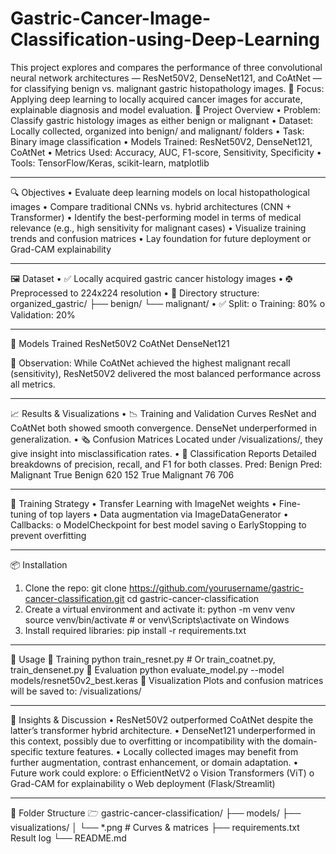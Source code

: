 # Gastric-Cancer-Image-Classification-using-Deep-Learning
This project explores and compares the performance of three convolutional neural network architectures — ResNet50V2, DenseNet121, and CoAtNet — for classifying benign vs. malignant gastric histopathology images.  📌 Focus: Applying deep learning to locally acquired cancer images for accurate, explainable diagnosis and model evaluation.
📂 Project Overview
•	Problem: Classify gastric histology images as either benign or malignant
•	Dataset: Locally collected, organized into benign/ and malignant/ folders
•	Task: Binary image classification
•	Models Trained: ResNet50V2, DenseNet121, CoAtNet
•	Metrics Used: Accuracy, AUC, F1-score, Sensitivity, Specificity
•	Tools: TensorFlow/Keras, scikit-learn, matplotlib
________________________________________
🔍 Objectives
•	Evaluate deep learning models on local histopathological images
•	Compare traditional CNNs vs. hybrid architectures (CNN + Transformer)
•	Identify the best-performing model in terms of medical relevance (e.g., high sensitivity for malignant cases)
•	Visualize training trends and confusion matrices
•	Lay foundation for future deployment or Grad-CAM explainability
________________________________________
🖼️ Dataset
•	✅ Locally acquired gastric cancer histology images
•	🤁 Preprocessed to 224x224 resolution
•	📁 Directory structure:
 	organized_gastric/
  ├── benign/
  └── malignant/
•	✅ Split:
o	Training: 80%
o	Validation: 20%
________________________________________
🧠 Models Trained
ResNet50V2
CoAtNet
DenseNet121

📌 Observation: While CoAtNet achieved the highest malignant recall (sensitivity), ResNet50V2 delivered the most balanced performance across all metrics.
________________________________________
📈 Results & Visualizations
•	📉 Training and Validation Curves
ResNet and CoAtNet both showed smooth convergence. DenseNet underperformed in generalization.
•	🗞 Confusion Matrices Located under /visualizations/, they give insight into misclassification rates.
•	🔬 Classification Reports Detailed breakdowns of precision, recall, and F1 for both classes.
	Pred: Benign	Pred: Malignant
True Benign	620	152
True Malignant	76	706
________________________________________
🧪 Training Strategy
•	Transfer Learning with ImageNet weights
•	Fine-tuning of top layers
•	Data augmentation via ImageDataGenerator
•	Callbacks:
o	ModelCheckpoint for best model saving
o	EarlyStopping to prevent overfitting
________________________________________
📦 Installation
1.	Clone the repo:
git clone https://github.com/yourusername/gastric-cancer-classification.git
cd gastric-cancer-classification
2.	Create a virtual environment and activate it:
python -m venv venv
source venv/bin/activate  # or venv\Scripts\activate on Windows
3.	Install required libraries:
pip install -r requirements.txt
________________________________________
🚀 Usage
🔹 Training
python train_resnet.py  # Or train_coatnet.py, train_densenet.py
🔹 Evaluation
python evaluate_model.py --model models/resnet50v2_best.keras
🔹 Visualization
Plots and confusion matrices will be saved to:
/visualizations/
________________________________________
🧠 Insights & Discussion
•	ResNet50V2 outperformed CoAtNet despite the latter’s transformer hybrid architecture.
•	DenseNet121 underperformed in this context, possibly due to overfitting or incompatibility with the domain-specific texture features.
•	Locally collected images may benefit from further augmentation, contrast enhancement, or domain adaptation.
•	Future work could explore:
o	EfficientNetV2
o	Vision Transformers (ViT)
o	Grad-CAM for explainability
o	Web deployment (Flask/Streamlit)
________________________________________
📁 Folder Structure
🗁 gastric-cancer-classification/
├── models/
├── visualizations/
│   └── *.png                # Curves & matrices
├── requirements.txt
Result log
└── README.md

